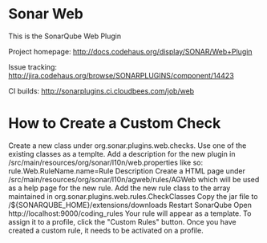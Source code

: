 Sonar Web
=========

This is the SonarQube Web Plugin

Project homepage:
http://docs.codehaus.org/display/SONAR/Web+Plugin

Issue tracking:
http://jira.codehaus.org/browse/SONARPLUGINS/component/14423

CI builds:
http://sonarplugins.ci.cloudbees.com/job/web

How to Create a Custom Check
============================

Create a new class under org.sonar.plugins.web.checks. Use one of the existing classes as a templte.
Add a description for the new plugin in /src/main/resources/org/sonar/l10n/web.properties like so:
	rule.Web.RuleName.name=Rule Description
Create a HTML page under /src/main/resources/org/sonar/l10n/agweb/rules/AGWeb which will be used as a help page for the new rule.
Add the new rule class to the array maintained in org.sonar.plugins.web.rules.CheckClasses
Copy the jar file to /${SONARQUBE_HOME}/extensions/downloads
Restart SonarQube
Open http://localhost:9000/coding_rules
Your rule will appear as a template. To assign it to a profile, click the "Custom Rules" button.
Once you have created a custom rule, it needs to be activated on a profile.
